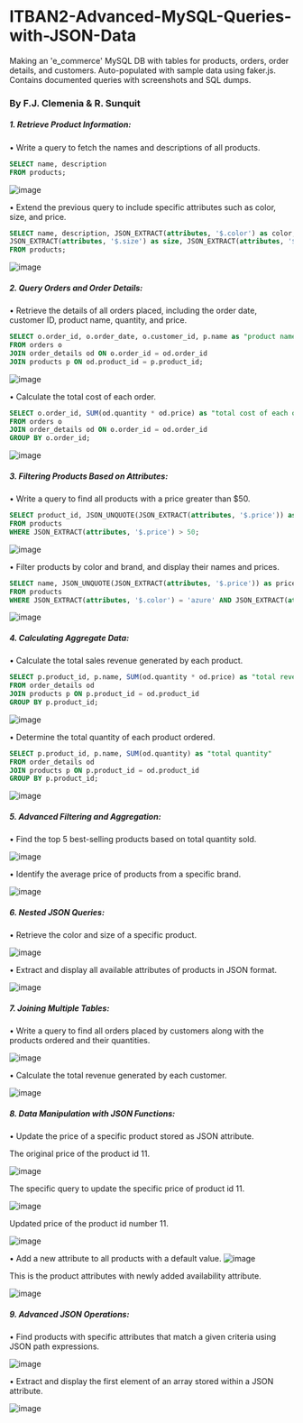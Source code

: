 # ITBAN2-Advanced-MySQL-Queries-with-JSON-Data
Making an 'e_commerce' MySQL DB with tables for products, orders, order details, and customers. Auto-populated with sample data using faker.js. Contains documented queries with screenshots and SQL dumps.

### By F.J. Clemenia & R. Sunquit


##### 1. Retrieve Product Information:

• Write a query to fetch the names and descriptions of all products.

```sql
SELECT name, description
FROM products;
```

![image](/queries&ss/1-1.png)

• Extend the previous query to include specific attributes such as color, size, and 
price.

```sql
SELECT name, description, JSON_EXTRACT(attributes, '$.color') as color,
JSON_EXTRACT(attributes, '$.size') as size, JSON_EXTRACT(attributes, '$.price') as price, 
FROM products;
```

![image](/queries&ss/1-2.png)

##### 2. Query Orders and Order Details:
	
• Retrieve the details of all orders placed, including the order date, customer ID, 
product name, quantity, and price.

```sql
SELECT o.order_id, o.order_date, o.customer_id, p.name as "product name", od.quantity, od.price
FROM orders o
JOIN order_details od ON o.order_id = od.order_id
JOIN products p ON od.product_id = p.product_id;
```

![image](/queries&ss/2-1.png)

• Calculate the total cost of each order.

```sql
SELECT o.order_id, SUM(od.quantity * od.price) as "total cost of each order"
FROM orders o
JOIN order_details od ON o.order_id = od.order_id
GROUP BY o.order_id;
```

![image](/queries&ss/2-2.png)


##### 3. Filtering Products Based on Attributes:

• Write a query to find all products with a price greater than $50.

```sql
SELECT product_id, JSON_UNQUOTE(JSON_EXTRACT(attributes, '$.price')) as price
FROM products
WHERE JSON_EXTRACT(attributes, '$.price') > 50;
```

![image](/queries&ss/3-1.png)

• Filter products by color and brand, and display their names and prices.

```sql
SELECT name, JSON_UNQUOTE(JSON_EXTRACT(attributes, '$.price')) as price
FROM products
WHERE JSON_EXTRACT(attributes, '$.color') = 'azure' AND JSON_EXTRACT(attributes, '$.brand') = 'Pouros Inc';
```

![image](/queries&ss/3-2.png)

##### 4. Calculating Aggregate Data:

• Calculate the total sales revenue generated by each product.

```sql
SELECT p.product_id, p.name, SUM(od.quantity * od.price) as "total revenue" 
FROM order_details od
JOIN products p ON p.product_id = od.product_id
GROUP BY p.product_id;
```

![image](/queries&ss/4-1.png)

• Determine the total quantity of each product ordered. 

```sql
SELECT p.product_id, p.name, SUM(od.quantity) as "total quantity" 
FROM order_details od
JOIN products p ON p.product_id = od.product_id
GROUP BY p.product_id;
```

![image](/queries&ss/4-2.png)

##### 5. Advanced Filtering and Aggregation: 

• Find the top 5 best-selling products based on total quantity sold. 

![image](/queries&ss/5-1.png)

• Identify the average price of products from a specific brand. 

![image](/queries&ss/5-2.png)

##### 6. Nested JSON Queries: 
• Retrieve the color and size of a specific product. 

![image](/queries&ss/6-1.png)

• Extract and display all available attributes of products in JSON format. 

![image](/queries&ss/6-2.png)

##### 7. Joining Multiple Tables: 
• Write a query to find all orders placed by customers along with the products 
ordered and their quantities. 

![image](/queries&ss/7-1.png)

• Calculate the total revenue generated by each customer. 

![image](/queries&ss/7-2.png)

##### 8. Data Manipulation with JSON Functions: 
• Update the price of a specific product stored as JSON attribute.

The original price of the product id 11.

![image](/queries&ss/8-1a.png)

The specific query to update the specific price of product id 11.

![image](/queries&ss/8-1b.png)


Updated price of the product id number 11.

![image](/queries&ss/8-1c.png)

• Add a new attribute to all products with a default value.
![image](/queries&ss/8-2a.png)

This is the product attributes with newly added availability attribute.

![image](/queries&ss/8-2b.png)

##### 9. Advanced JSON Operations: 
• Find products with specific attributes that match a given criteria using JSON path 
expressions.

![image](/queries&ss/9-1.png)

• Extract and display the first element of an array stored within a JSON attribute.

![image](/queries&ss/9-2.png)
